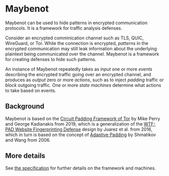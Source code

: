 # Maybenot

Maybenot can be used to hide patterns in encrypted communication protocols. It
is a framework for traffic analysis defenses.

Consider an encrypted comminication channel such as TLS, QUIC, WireGuard, or
Tor. While the connection is encrypted, *patterns* in the encrypted
communication may still leak information about the underlying plaintext being
communicated over the channel. Maybenot is a framework for creating defenses to
hide such patterns.

An instance of Maybenot repeatedly takes as *input* one or more *events*
describing the encrypted traffic going over an encrypted channel, and produces
as *output* zero or more *actions*, such as to inject *padding* traffic or
*block* outgoing traffic. One or more *state machines* determine what actions to
take based on events.

## Background
Maybenot is based on the [Circuit Padding Framework of
Tor](https://gitweb.torproject.org/tor.git/plain/doc/HACKING/CircuitPaddingDevelopment.md)
by Mike Perry and George Kadianakis from 2019, which is a generalization of the
[WTF-PAD Website Fingerprinting Defense](https://arxiv.org/pdf/1512.00524.pdf)
design by Juarez et al. from 2016, which in turn is based on the concept of
[Adaptive Padding](https://www.cs.utexas.edu/~shmat/shmat_esorics06.pdf) by
Shmatikov and Wang from 2006.

## More details
See [the specification](https://github.com/maybenot-io/maybenot-spec) for
further details on the framework and machines.